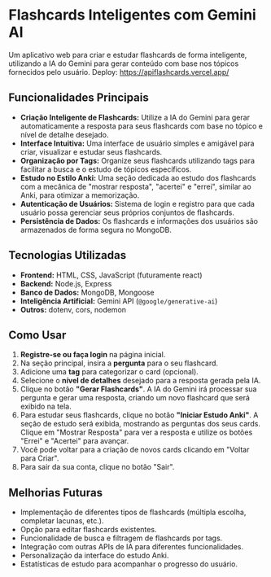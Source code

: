# Flashcards Inteligentes com Gemini AI

Um aplicativo web para criar e estudar flashcards de forma inteligente, utilizando a IA do Gemini para gerar conteúdo com base nos tópicos fornecidos pelo usuário.
Deploy: https://apiflashcards.vercel.app/

## Funcionalidades Principais

* **Criação Inteligente de Flashcards:** Utilize a IA do Gemini para gerar automaticamente a resposta para seus flashcards com base no tópico e nível de detalhe desejado.
* **Interface Intuitiva:** Uma interface de usuário simples e amigável para criar, visualizar e estudar seus flashcards.
* **Organização por Tags:** Organize seus flashcards utilizando tags para facilitar a busca e o estudo de tópicos específicos.
* **Estudo no Estilo Anki:** Uma seção dedicada ao estudo dos flashcards com a mecânica de "mostrar resposta", "acertei" e "errei", similar ao Anki, para otimizar a memorização.
* **Autenticação de Usuários:** Sistema de login e registro para que cada usuário possa gerenciar seus próprios conjuntos de flashcards.
* **Persistência de Dados:** Os flashcards e informações dos usuários são armazenados de forma segura no MongoDB.

## Tecnologias Utilizadas

* **Frontend:** HTML, CSS, JavaScript (futuramente react)
* **Backend:** Node.js, Express
* **Banco de Dados:** MongoDB, Mongoose
* **Inteligência Artificial:** Gemini API (`@google/generative-ai`)
* **Outros:** dotenv, cors, nodemon

## Como Usar

1.  **Registre-se ou faça login** na página inicial.
2.  Na seção principal, insira a **pergunta** para o seu flashcard.
3.  Adicione uma **tag** para categorizar o card (opcional).
4.  Selecione o **nível de detalhes** desejado para a resposta gerada pela IA.
5.  Clique no botão **"Gerar Flashcards"**. A IA do Gemini irá processar sua pergunta e gerar uma resposta, criando um novo flashcard que será exibido na tela.
6.  Para estudar seus flashcards, clique no botão **"Iniciar Estudo Anki"**. A seção de estudo será exibida, mostrando as perguntas dos seus cards. Clique em "Mostrar Resposta" para ver a resposta e utilize os botões "Errei" e "Acertei" para avançar.
7.  Você pode voltar para a criação de novos cards clicando em "Voltar para Criar".
8.  Para sair da sua conta, clique no botão "Sair".

## Melhorias Futuras

* Implementação de diferentes tipos de flashcards (múltipla escolha, completar lacunas, etc.).
* Opção para editar flashcards existentes.
* Funcionalidade de busca e filtragem de flashcards por tags.
* Integração com outras APIs de IA para diferentes funcionalidades.
* Personalização da interface do estudo Anki.
* Estatísticas de estudo para acompanhar o progresso do usuário.
